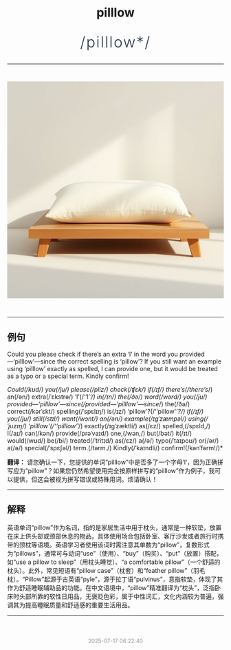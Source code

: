 <div align="center">

# pilllow

<div style="margin: 30px 0;">
<h1 style="font-size: 2.5em; font-weight: 300; letter-spacing: 2px; margin: 0; color: #2c3e50;">
/pilllow*/
</h1>
</div>

</div>

---

<div align="center" style="margin: 40px 0;">

![pilllow](images/pilllow.png)

</div>

---

## 例句

Could you please check if there’s an extra ‘l’ in the word you provided—‘pilllow’—since the correct spelling is ‘pillow’? If you still want an example using ‘pilllow’ exactly as spelled, I can provide one, but it would be treated as a typo or a special term. Kindly confirm!

*Could(/kʊd/) you(/ju/) please(/pliz/) check(/ʧɛk/) if(/ɪf/) there’s(/there’s*/) an(/ən/) extra(/ˈɛkstrə/) ‘l’(/‘‘l’*’/) in(/ɪn/) the(/ðə/) word(/wərd/) you(/ju/) provided—‘pilllow’—since(/provided—‘pilllow’—since*/) the(/ðə/) correct(/kərˈɛkt/) spelling(/ˈspɛlɪŋ/) is(/ɪz/) ‘pillow’?(/‘‘pillow’*’?/) If(/ɪf/) you(/ju/) still(/stɪl/) want(/wɔnt/) an(/ən/) example(/ɪgˈzæmpəl/) using(/ˈjuzɪŋ/) ‘pilllow’(/‘‘pilllow’*’/) exactly(/ɪgˈzæktli/) as(/ɛz/) spelled,(/spɛld,/) I(/aɪ/) can(/kən/) provide(/prəˈvaɪd/) one,(/wən,/) but(/bət/) it(/ɪt/) would(/wʊd/) be(/bi/) treated(/ˈtritɪd/) as(/ɛz/) a(/ə/) typo(/ˈtaɪpoʊ/) or(/ər/) a(/ə/) special(/ˈspɛʃəl/) term.(/tərm./) Kindly(/ˈkaɪndli/) confirm!(/kənˈfərm!/)*

**翻译：** 请您确认一下，您提供的单词“pilllow”中是否多了一个字母‘l’，因为正确拼写应为“pillow”？如果您仍然希望使用完全按原样拼写的“pilllow”作为例子，我可以提供，但这会被视为拼写错误或特殊用词。烦请确认！

---

## 解释

英语单词“pillow”作为名词，指的是家居生活中用于枕头，通常是一种软垫，放置在床上供头部或颈部休息的物品，具体使用场合包括卧室、客厅沙发或者旅行时携带的颈枕等语境。英语学习者使用该词时需注意其单数为“pillow”，复数形式为“pillows”，通常可与动词“use”（使用）、“buy”（购买）、“put”（放置）搭配，如“use a pillow to sleep”（用枕头睡觉）、“a comfortable pillow”（一个舒适的枕头）。此外，常见短语有“pillow case”（枕套）和“feather pillow”（羽毛枕）。“Pillow”起源于古英语“pyle”，源于拉丁语“pulvinus”，意指软垫，体现了其作为舒适睡眠辅助品的功能。在中文语境中，“pillow”精准翻译为“枕头”，泛指卧床时头部所靠的软性日用品，无褒贬色彩，属于中性词汇，文化内涵较为普遍，强调其为提高睡眠质量和舒适感的重要生活用品。


---

<div align="center" style="margin-top: 50px;">
<small style="color: #999; font-size: 0.9em;">2025-07-17 06:22:40</small>
</div>

